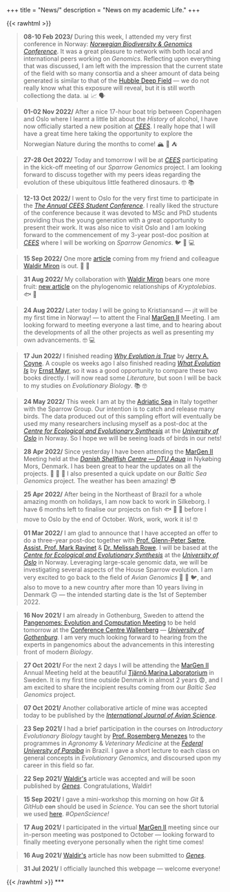 +++
title = "News/"
description = "News on my academic Life."
+++

{{< rawhtml >}}

<blockquote>
<b>08-10 Feb 2023/</b> During this week, I attended my very first conference in Norway: <a href="https://www.mn.uio.no/cees/english/research/news/events/research/other/2023/norwegian-biodiversity-genomics-conference.html" target="_blank"><i>Norwegian Biodiversity & Genomics Conference</i></a>. It was a great pleasure to network with both local and international peers working on <i>Genomics</i>. Reflecting upon everything that was discussed, I am left with the impression that the current state of the field with so many consortia and a sheer amount of data being generated is similar to that of the <a href="https://en.wikipedia.org/wiki/Hubble_Deep_Field" target="_blank">Hubble Deep Field</a> — we do not really know what this exposure will reveal, but it is still worth collectiong the data. 📊 📈 🗣️
</blockquote>




<blockquote>
<b>01-02 Nov 2022/</b> After a nice 17-hour boat trip between Copenhagen and Oslo where I learnt a little bit about the <i>History</i> of alcohol, I have now officially started a new position at <a href="https://www.mn.uio.no/cees/english/" target="_blank"><i>CEES</i></a>. I really hope that I will have a great time here taking the opportunity to explore the Norwegian Nature during the months to come! 🏔️ 🥾 ⛺
</blockquote>

<blockquote>
<b>27-28 Oct 2022/</b> Today and tomorrow I will be at <a href="https://www.mn.uio.no/cees/english/" target="_blank"><i>CEES</i></a> participating in the kick-off meeting of our <i>Sparrow Genomics</i> project. I am looking forward to discuss together with my peers ideas regarding the evolution of these ubiquitous little feathered dinosaurs. 🤓 📚
</blockquote>

<blockquote>
<b>12-13 Oct 2022/</b> I went to Oslo for the very first time to participate in the <a href="https://www.mn.uio.no/cees/english/research/news/events/research/other/2022/cees-conference-2022.html" target="_blank"><i>The Annual CEES Student Conference</i></a>. I really liked the structure of the conference because it was devoted to MSc and PhD students providing thus the young generation with a great opportunity to present their work. It was also nice to visit Oslo and I am looking forward to the commencement of my 3-year post-doc position at <a href="https://www.mn.uio.no/cees/english/" target="_blank"><i>CEES</i></a> where I will be working on <i>Sparrow Genomics</i>. 🐦 🧬 💻
</blockquote>

<blockquote>
<b>15 Sep 2022/</b> One more <a href="https://www.tandfonline.com/doi/full/10.1080/15592294.2022.2123014" target="_blank">article</a> coming from my friend and colleague <a href="https://waldirmbf.github.io" target="_blank">Waldir Miron</a> is out. 🐠 🧬
</blockquote>

<blockquote>
<b>31 Aug 2022/</b> My collaboration with <a href="https://waldirmbf.github.io" target="_blank">Waldir Miron</a> bears one more fruit: <a href="https://www.sciencedirect.com/science/article/pii/S1055790322002305" target="_blank">new article</a> on the phylogenomic relationships of <i>Kryptolebias</i>. 🐟 🧬    
</blockquote>

<blockquote>
<b>24 Aug 2022/</b> Later today I will be going to Kristiansand — ¡it will be my first time in Norway! — to attent the Final <a href="https://twitter.com/Margen_II" target="_blank">MarGen II</a> Meeting. I am looking forward to meeting everyone a last time, and to hearing about the developments of all the other projects as well as presenting my own advancements. 🤓 💻    
</blockquote>

<blockquote>
<b>17 Jun 2022/</b> I finished reading <a href="https://www.amazon.co.uk/Evolution-True-Oxford-Landmark-Science/dp/0199230854/ref=sr_1_1?crid=2W927MMYDAHBX&keywords=why+evolution+is+true&qid=1655481359&s=books&sprefix=why+evolution+is+true%2Cstripbooks%2C77&sr=1-1" target="_blank"><i>Why Evolution is True</i></a> by <a href="https://en.wikipedia.org/wiki/Jerry_Coyne" target="_blank">Jerry A. Coyne</a>. A couple os weeks ago I also finished reading <a href="https://www.amazon.co.uk/What-Evolution-Theory-Science-Masters/dp/0753813688/ref=sr_1_1?crid=2YR625943V7AM&keywords=What+Evolution+Is&qid=1655481454&s=books&sprefix=what+evolution+is%2Cstripbooks%2C83&sr=1-1" target="_blank"><i>What Evolution Is</i></a> by <a href="https://en.wikipedia.org/wiki/Ernst_Mayr" target="_blank">Ernst Mayr</a>, so it was a good opportunity to compare these two books directly. I will now read some <i>Literature</i>, but soon I will be back to my studies on <i>Evolutionary Biology</i>. 📚 🤓
</blockquote>

<blockquote>
<b>24 May 2022/</b> This week I am at by the <a href="https://en.wikipedia.org/wiki/Adriatic_Sea" target="_blank">Adriatic Sea</a> in Italy together with the Sparrow Group. Our intention is to catch and release many birds. The data produced out of this sampling effort will eventually be used my many researchers inclusing myself as a post-doc at the <a href="https://www.mn.uio.no/cees/english/" target="_blank"><i>Centre for Ecological and Evolutionary Synthesis</i></a> at the <a href="https://www.uio.no/english/" target="_blank"><i>University of Oslo</i></a> in Norway. So I hope we will be seeing loads of birds in our nets! 
</blockquote>

<blockquote>
<b>28 Apr 2022/</b> Since yesterday I have been attending the <a href="https://twitter.com/Margen_II" target="_blank">MarGen II</a> Meeting held at the <a href="https://coast.dtu.dk/english" target="_blank"><i>Danish Shellfish Centre</i> — <i>DTU Aqua</i></a> in Nykøbing Mors, Denmark. I has been great to hear the updates on all the projects. 🦪 🦀 🦞 I also presented a quick update on our <i>Baltic Sea Genomics</i> project. The weather has been amazing! 😎
</blockquote>

<blockquote>
<b>25 Apr 2022/</b> After being in the Northeast of Brazil for a whole amazing month on holidays, I am now back to work in Silkeborg. I have 6 months left to finalise our projects on fish 🐟 🐠 🐡 before I move to Oslo by the end of October. Work, work, work it is! 🤓
</blockquote>

<blockquote>
<b>01 Mar 2022/</b> I am glad to announce that I have accepted an offer to do a three-year post-doc together with <a href="https://www.mn.uio.no/cees/english/people/core/glennp/" target="_blank">Prof. Glenn-Peter Sætre</a>, <a href="https://markravinet.github.io/" target="_blank">Assist. Prof. Mark Ravinet</a> & <a href="https://therowelab.com/" target="_blank">Dr. Melissah Rowe</a>. I will be based at the <a href="https://www.mn.uio.no/cees/english/" target="_blank"><i>Centre for Ecological and Evolutionary Synthesis</i></a> at the <a href="https://www.uio.no/english/" target="_blank"><i>University of Oslo</i></a> in Norway. Leveraging large-scale genomic data, we will be investigating several aspects of the House Sparrow evolution. I am very excited to go back to the field of <i>Avian Genomics</i> 🐧 🦜 🐦, and also to move to a new country after more than 10 years living in Denmark 🙃 — the intended starting date is the 1st of September 2022.
</blockquote>

<blockquote>
<b>16 Nov 2021/</b> I am already in Gothenburg, Sweden to attend the <a href="https://pgec2021.schlieplab.org/" target="_blank">Pangenomes: Evolution and Computation Meeting</a> to be held tomorrow at the <a href="https://medarbetarportalen.gu.se/service-stod/motesservice/wallenberg/?languageId=100001&skipSSOCheck=true&referer=https%3A%2F%2Fpgec2021.schlieplab.org%2F" target="_blank">Conference Centre Wallenberg</a> — <a href="https://www.gu.se/en" target="_blank"><i>University of Gothenburg</i></a>. I am very much looking forward to hearing from the experts in pangenomics about the advancements in this interesting front of modern <i>Biology</i>.
</blockquote>

<blockquote>
<b>27 Oct 2021/</b> For the next 2 days I will be attending the <a href="https://twitter.com/Margen_II" target="_blank">MarGen II</a> Annual Meeting held at the beautiful <a href="https://www.gu.se/tjarno" target="_blank">Tjärnö Marina Laboratorium</a> in Sweden. It is my first time outside Denmark in almost 2 years 😨, and I am excited to share the incipient results coming from our <i>Baltic Sea Genomics</i> project.
</blockquote>

<blockquote>
<b>07 Oct 2021/</b> Another collaborative article of mine was accepted today to be published by the <a href="https://onlinelibrary.wiley.com/journal/1474919x" target="_blank"><i>International Journal of Avian Science</i></a>.
</blockquote>

<blockquote>
<b>23 Sep 2021/</b> I had a brief participation in the courses on <i>Introductory Evolutionary Biology</i> taught by <a href="https://sites.google.com/view/rosemberg-menezes/home/about-me?authuser=0" target="_blank">Prof. Rosemberg Menezes</a> to the programmes in <i>Agronomy</i> & <i>Veterinary Medicine</i> at the <a href="https://www.ufpb.br/ufpb" target="_blank"><i>Federal University of Paraíba</i></a> in Brazil. I gave a short lecture to each class on general concepts in <i>Evolutionary Genomics</i>, and discoursed upon my career in this field so far. 
</blockquote>

<blockquote>
<b>22 Sep 2021/</b> <a href="https://waldirmbf.github.io" target="_blank">Waldir's</a> article was accepted and will be soon published by <a href="https://www.mdpi.com/journal/genes" target="_blank"><i>Genes</i></a>. Congratulations, Waldir!
</blockquote>

<blockquote>
<b>15 Sep 2021/</b> I gave a mini-workshop this morning on how <i>Git</i> & <i>GitHub</i> <strike>can</strike> should be used in <i>Science</i>. You can see the short tutorial we used <a href="https://github.com/layka-pacheco-classes/quick-intro-do-git-github" target="_blank">here</a>. <i>#OpenScience!</i>
</blockquote>

<blockquote>
<b>17 Aug 2021/</b> I participated in the virtual <a href="https://twitter.com/Margen_II" target="_blank">MarGen II</a> meeting since our in-person meeting was postponed to October — looking forward to finally meeting everyone personally when the right time comes!
</blockquote>

<blockquote>
<b>16 Aug 2021/</b> <a href="https://berbelfilho.wixsite.com/home" target="_blank">Waldir's</a> article has now been submitted to <a href="https://www.mdpi.com/journal/genes" target="_blank"><i>Genes</i></a>.
</blockquote>

<blockquote>
<b>31 Jul 2021/</b> I officially launched this webpage — welcome everyone!
</blockquote>
{{< /rawhtml >}}
***
